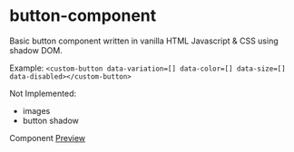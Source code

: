 # button-component

Basic button component written in vanilla HTML Javascript & CSS using shadow DOM.

Example:
`<custom-button data-variation=[] data-color=[] data-size=[] data-disabled></custom-button>`

Not Implemented:
- images
- button shadow

Component [Preview](https://prismatic-speculoos-03b4fe.netlify.app/)
